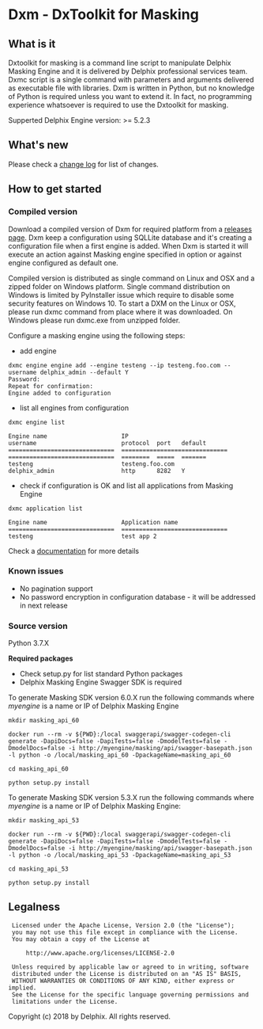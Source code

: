 # Dxm - DxToolkit for Masking

## What is it

Dxtoolkit for masking is a command line script to manipulate Delphix Masking Engine and it is delivered by Delphix professional services team.
Dxmc script is a single command with parameters and arguments delivered as executable file with libraries. Dxm is written in Python, but no knowledge of Python is required unless you want to extend it.  In fact, no programming experience whatsoever is required to use the Dxtoolkit for masking.

Supperted Delphix Engine version: >= 5.2.3

## What's new

Please check a [change log](https://github.com/delphix/dxm-toolkit/blob/master/CHANGELOG.md) for list of changes.

## How to get started
### Compiled version

Download a compiled version of Dxm for required platform from a [releases  page](https://github.com/delphix/dxm-toolkit/releases).
Dxm keep a configuration using SQLLite database and it's creating a configuration file when a first engine is added.
When Dxm is started it will execute an action against Masking engine specified in option or against engine configured as default one.

Compiled version is distributed as single command on Linux and OSX and a zipped folder on Windows platform.
Single command distribution on Windows is limited by PyInstaller issue which require to disable some security features on Windows 10.
To start a DXM on the Linux or OSX, please run dxmc command from place where it was downloaded. On Windows please run dxmc.exe from unzipped folder.

Configure a masking engine using the following steps:

* add engine
```
dxmc engine engine add --engine testeng --ip testeng.foo.com --username delphix_admin --default Y
Password:
Repeat for confirmation:
Engine added to configuration
```

* list all engines from configuration
```
dxmc engine list

Engine name                     IP                              username                        protocol  port   default
==============================  ==============================  ==============================  ========  =====  =======
testeng                         testeng.foo.com                 delphix_admin                   http      8282   Y       

```

* check if configuration is OK and list all applications from Masking Engine
```
dxmc application list

Engine name                     Application name
==============================  ==============================
testeng                         test app 2
```

Check a [documentation](https://github.com/delphix/dxm-toolkit/wiki) for more details

### Known issues

- No pagination support
- No password encryption in configuration database - it will be addressed in next release

### Source version

Python 3.7.X

**Required packages**
- Check setup.py for list standard Python packages
- Delphix Masking Engine Swagger SDK is required

To generate Masking SDK version 6.0.X run the following commands where _myengine_ is a name or IP of Delphix Masking Engine

```
mkdir masking_api_60

docker run --rm -v ${PWD}:/local swaggerapi/swagger-codegen-cli generate -DapiDocs=false -DapiTests=false -DmodelTests=false -DmodelDocs=false -i http://myengine/masking/api/swagger-basepath.json -l python -o /local/masking_api_60 -DpackageName=masking_api_60

cd masking_api_60

python setup.py install
```

To generate Masking SDK version 5.3.X run the following commands where _myengine_ is a name or IP of Delphix Masking Engine:

```
mkdir masking_api_53

docker run --rm -v ${PWD}:/local swaggerapi/swagger-codegen-cli generate -DapiDocs=false -DapiTests=false -DmodelTests=false -DmodelDocs=false -i http://myengine/masking/api/swagger-basepath.json -l python -o /local/masking_api_53 -DpackageName=masking_api_53

cd masking_api_53

python setup.py install
```


## Legalness
```
 Licensed under the Apache License, Version 2.0 (the "License");
 you may not use this file except in compliance with the License.
 You may obtain a copy of the License at

     http://www.apache.org/licenses/LICENSE-2.0

 Unless required by applicable law or agreed to in writing, software
 distributed under the License is distributed on an "AS IS" BASIS,
 WITHOUT WARRANTIES OR CONDITIONS OF ANY KIND, either express or implied.
 See the License for the specific language governing permissions and
 limitations under the License.
```
Copyright (c) 2018 by Delphix. All rights reserved.
